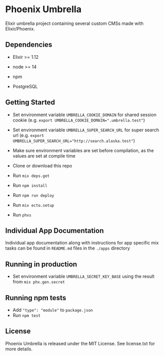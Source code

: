 # Phoenix Umbrella

Elixir umbrella project containing several custom CMSs made with Elixir/Phoenix.

## Dependencies

* Elixir >= 1.12

* node >= 14

* npm

* PostgreSQL

## Getting Started

* Set environment variable `UMBRELLA_COOKIE_DOMAIN` for shared session cookie (e.g. `export UMBRELLA_COOKIE_DOMAIN=".umbrella.test"`)

* Set environment variable `UMBRELLA_SUPER_SEARCH_URL` for super search url (e.g. `export UMBRELLA_SUPER_SEARCH_URL="http://search.alaska.test"`)

* Make sure environment variables are set before compilation, as the values are set at compile time

* Clone or download this repo

* Run `mix deps.get`

* Run `npm install`

* Run `npm run deploy`

* Run `mix ecto.setup`

* Run `phxs`

## Individual App Documentation

Individual app documentation along with instructions for app specific mix tasks can be found in `README.md` files in the `./apps` directory

## Running in production

* Set environment variable `UMBRELLA_SECRET_KEY_BASE` using the result from `mix phx.gen.secret`

## Running npm tests

* Add `"type": "module"` to `package.json`
* Run `npm test`

## License

Phoenix Umbrella is released under the MIT License. See license.txt for more details.